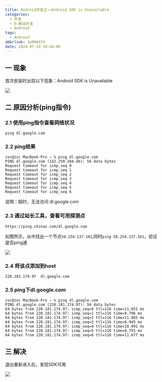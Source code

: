 ```yaml
---
title: Android开发之——Android SDK is Unavailable
categories:
  - 开发
  - D-移动开发
  - Android
tags:
  - Android
abbrlink: 3a900474
date: 2024-07-19 18:44:06
---
```

## 一 现象

首次安装时出现以下现象：Android SDK is Unavailable

![][1]

<!--more-->

## 二 原因分析(ping指令)

### 2.1 使用ping指令查看网络状况

```
ping dl.google.com
```

### 2.2 ping结果

```
zxc@zxc MacBook-Pro ~ % ping dl.google.com
PING dl.google.com (142.250.204.46): 56 data bytes
Request timeout for icmp_seq 0
Request timeout for icmp_seq 1
Request timeout for icmp_seq 2
Request timeout for icmp_seq 3
Request timeout for icmp_seq 4
Request timeout for icmp_seq 5
Request timeout for icmp_seq 6
```

说明：超时，无法访问 dl.google.com

### 2.3 通过站长工具，查看可用探测点

```
https://ping.chinaz.com/dl.google.com
```

如图所示，从中找出一个节点`58.254.137.161`,同时`ping 58.254.137.161`，验证是否ping通

![][2]

### 2.4  将该点添加到host

```
220.181.174.97  dl.google.com
```

### 2.5 ping下dl.google.com

```
zxc@zxc MacBook-Pro ~ % ping dl.google.com
PING dl.google.com (220.181.174.97): 56 data bytes
64 bytes from 220.181.174.97: icmp_seq=0 ttl=116 time=11.651 ms
64 bytes from 220.181.174.97: icmp_seq=1 ttl=116 time=9.796 ms
64 bytes from 220.181.174.97: icmp_seq=2 ttl=116 time=11.865 ms
64 bytes from 220.181.174.97: icmp_seq=3 ttl=116 time=9.945 ms
64 bytes from 220.181.174.97: icmp_seq=4 ttl=116 time=10.991 ms
64 bytes from 220.181.174.97: icmp_seq=5 ttl=116 time=9.755 ms
64 bytes from 220.181.174.97: icmp_seq=6 ttl=116 time=11.677 ms
```

## 三 解决

退出重新进入后，发现SDK可用

![][3]



[1]:https://cdn.jsdelivr.net/gh/PGzxc/CDN/blog-android/android-sdk-unavailable.png
[2]:https://cdn.jsdelivr.net/gh/PGzxc/CDN/blog-android/android-sdk-ping-site.png
[3]:https://cdn.jsdelivr.net/gh/PGzxc/CDN/blog-android/android-sdk-download-ok.png
